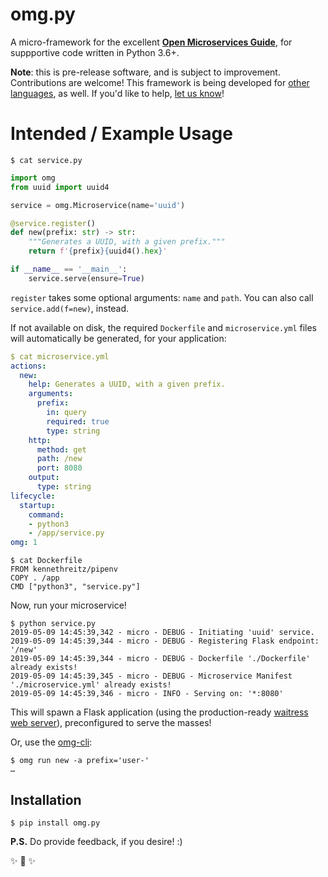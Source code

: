 # omg.py

A micro-framework for the excellent **[Open Microservices Guide](https://microservices.guide/)**, for suppportive code written in Python 3.6+.

**Note**: this is pre-release software, and is subject to improvement. Contributions are welcome! This framework is being developed for [other languages](https://github.com/microservices?utf8=%E2%9C%93&q=omg.*&type=&language=), as well. If you'd like to help, [let us know](kenneth@storyscript.io)!

# Intended / Example Usage

```shell
$ cat service.py
```
```python
import omg
from uuid import uuid4

service = omg.Microservice(name='uuid')

@service.register()
def new(prefix: str) -> str:
    """Generates a UUID, with a given prefix."""
    return f'{prefix}{uuid4().hex}'

if __name__ == '__main__':
    service.serve(ensure=True)
```

`register` takes some optional arguments: `name` and `path`. You can also call `service.add(f=new)`, instead.

If not available on disk, the required `Dockerfile` and `microservice.yml` files will automatically be generated, for your application:

```yaml
$ cat microservice.yml
actions:
  new:
    help: Generates a UUID, with a given prefix.
    arguments:
      prefix:
        in: query
        required: true
        type: string
    http:
      method: get
      path: /new
      port: 8080
    output:
      type: string
lifecycle:
  startup:
    command:
    - python3
    - /app/service.py
omg: 1

```

```shell
$ cat Dockerfile
FROM kennethreitz/pipenv
COPY . /app
CMD ["python3", "service.py"]
```

Now, run your microservice!

```shell
$ python service.py
2019-05-09 14:45:39,342 - micro - DEBUG - Initiating 'uuid' service.
2019-05-09 14:45:39,344 - micro - DEBUG - Registering Flask endpoint: '/new'
2019-05-09 14:45:39,344 - micro - DEBUG - Dockerfile './Dockerfile' already exists!
2019-05-09 14:45:39,345 - micro - DEBUG - Microservice Manifest './microservice.yml' already exists!
2019-05-09 14:45:39,346 - micro - INFO - Serving on: '*:8080'
```

This will spawn a Flask application (using the production-ready [waitress web server](https://docs.pylonsproject.org/projects/waitress/en/stable/)), preconfigured to serve the masses!

Or, use the [omg-cli](https://github.com/microservices/omg-cli):

```shell
$ omg run new -a prefix='user-'
…
```

## Installation

```shell
$ pip install omg.py
```

**P.S.** Do provide feedback, if you desire! :)

✨ 🍰 ✨
